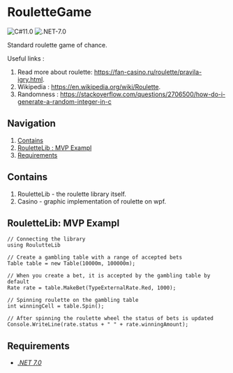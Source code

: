 # RouletteGame
![C#11.0](https://img.shields.io/badge/CSharp-11.0-blueviolet) ![.NET-7.0](https://img.shields.io/badge/.NET-7.0-blueviolet)

Standard roulette game of chance.

Useful links :
1. Read more about roulette: https://fan-casino.ru/roulette/pravila-igry.html.
2. Wikipedia : https://en.wikipedia.org/wiki/Roulette.
3. Randomness : https://stackoverflow.com/questions/2706500/how-do-i-generate-a-random-integer-in-c

## Navigation
1. [Contains](#Contains)
2. [RouletteLib : MVP Exampl](#roulettelib-mvp-exampl)
3. [Requirements](#Requirements)

## <a>Contains</a> 
1. RouletteLib - the roulette library itself.
2. Casino - graphic implementation of roulette on wpf.

## <a name ="RouletteLibMVPExample">RouletteLib: MVP Exampl</a>

```
// Connecting the library
using RoulutteLib

// Create a gambling table with a range of accepted bets
Table table = new Table(10000m, 100000m);

// When you create a bet, it is accepted by the gambling table by default
Rate rate = table.MakeBet(TypeExternalRate.Red, 1000);

// Spinning roulette on the gambling table
int winningCell = table.Spin();

// After spinning the roulette wheel the status of bets is updated
Console.WriteLine(rate.status + " " + rate.winningAmount);
```

## <a>Requirements</a>
- [*.NET 7.0*](https://dotnet.microsoft.com/en-us/download/dotnet/7.0#:~:text=x86-,.NET%20Desktop%20Runtime%207.0.5,-The%20.NET%20Desktop)
